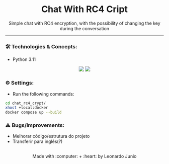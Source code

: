 <h1 align="center">Chat With RC4 Cript</h1>

<p align="center">Simple chat with RC4 encryption, with the possibility of changing the key during the conversation</p>

<hr> 

### :hammer_and_wrench: Technologies & Concepts:

* Python 3.11

<div align="center" style="display: inline_block">
	<img src="https://img.shields.io/static/v1?label=Python&message=v3.11&color=3572A5&style=flat"/>
	<img src="https://img.shields.io/static/v1?label=license&message=MIT&color=green&style=flat"/>
</div>

### :gear: Settings:

* Run the following commands:
```bash
cd chat_rc4_crypt/
xhost +local:docker
docker compose up --build
```

### :warning: Bugs/Improvements:

* Melhorar código/estrutura do projeto
* Transferir para inglês(?)

##

<div align="center">
	<p>Made with :computer: + :heart: by Leonardo Junio</p>
</div>
